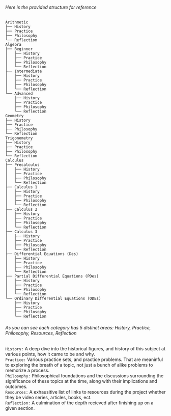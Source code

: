 ###### Here is the provided structure for reference

```
Arithmetic
├── History
├── Practice
├── Philosophy
└── Reflection
Algebra
├── Beginner
│   ├── History
│   ├── Practice
│   ├── Philosophy
│   └── Reflection
├── Intermediate
│   ├── History
│   ├── Practice
│   ├── Philosophy
│   └── Reflection
└── Advanced
    ├── History
    ├── Practice
    ├── Philosophy
    └── Reflection
Geometry
├── History
├── Practice
├── Philosophy
└── Reflection
Trigonometry
├── History
├── Practice
├── Philosophy
└── Reflection
Calculus
├── Precalculus
│   ├── History
│   ├── Practice
│   ├── Philosophy
│   └── Reflection
├── Calculus 1
│   ├── History
│   ├── Practice
│   ├── Philosophy
│   └── Reflection
├── Calculus 2
│   ├── History
│   ├── Practice
│   ├── Philosophy
│   └── Reflection
├── Calculus 3
│   ├── History
│   ├── Practice
│   ├── Philosophy
│   └── Reflection
├── Differential Equations (Des)
│   ├── History
│   ├── Practice
│   ├── Philosophy
│   └── Reflection
├── Partial Differential Equations (PDes)
│   ├── History
│   ├── Practice
│   ├── Philosophy
│   └── Reflection
└── Ordinary Differential Equations (ODEs)
    ├── History
    ├── Practice
    ├── Philosophy
    └── Reflection
```

###### As you can see each category has 5 distinct areas: History, Practice, Philosophy, Resources, Reflection

```History:``` A deep dive into the historical figures, and history of this subject at various points, how it came to be and why.   
```Practice:``` Various practice sets, and practice problems. That are meaninful to exploring the breath of a topic, not just a bunch of alike problems to memorize a process.   
```Philosophy:``` Philosophical foundations and the discussions surrounding the significance of these topics at the time, along with their implications and outcomes.  
```Resources:``` A exhausitive list of links to resources during the project whether they be video series, articles, books, ect.   
```Reflection:``` A culmination of the depth recieved after finishing up on a given section.   
